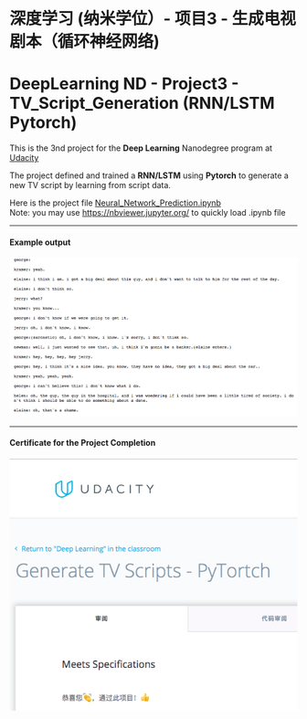 # 深度学习 (纳米学位）- 项目3  - 生成电视剧本（循环神经网络)
# DeepLearning ND - Project3 - TV_Script_Generation (RNN/LSTM  Pytorch)  

[//]: # (Image References)
[image1]: ./example1.png
[image2]: ./pass_certificate.png

This is the 3nd project for the **Deep Learning** Nanodegree program at [Udacity](https://cn.udacity.com/course/deep-learning-nanodegree--nd101-cn-advanced)

The project defined and trained a **RNN/LSTM** using **Pytorch** to generate a new TV script by learning from script data.

Here is the project file [Neural_Network_Prediction.ipynb](Neural_Network_Prediction.ipynb)   
Note:  you may use https://nbviewer.jupyter.org/ to quickly load .ipynb file

---
#### Example output 

![alt text][image1]

---
#### Certificate for the Project Completion
![alt text][image2]

